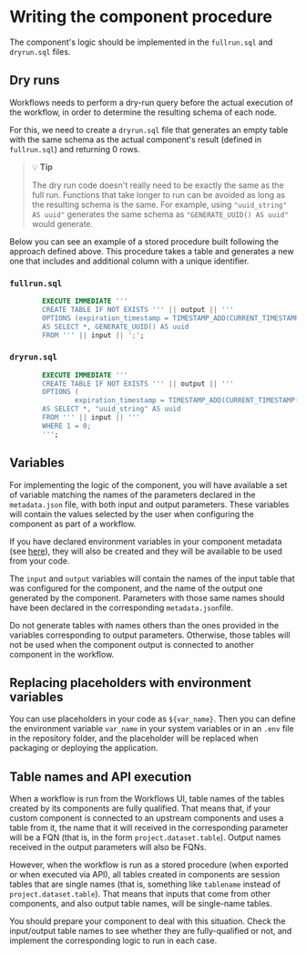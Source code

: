 # Writing the component procedure

The component's logic should be implemented in the `fullrun.sql` and `dryrun.sql` files.

## Dry runs

Workflows needs to perform a dry-run query before the actual execution of the workflow, in order to determine the resulting schema of each node.

For this, we need to create a `dryrun.sql` file that generates an empty table with the same schema as the actual component's result (defined in `fullrun.sql`) and returning 0 rows.

> 💡 **Tip**
>
> The dry run code doesn't really need to be exactly the same as the full run. Functions that take longer to run can be avoided as long as the resulting schema is the same. For example, using `"uuid_string" AS uuid"` generates the same schema as `"GENERATE_UUID() AS uuid"` would generate.

Below you can see an example of a stored procedure built following the approach defined above. This procedure takes a table and generates a new one that includes and additional column with a unique identifier.

### `fullrun.sql`

```sql
        EXECUTE IMMEDIATE '''
        CREATE TABLE IF NOT EXISTS ''' || output || '''
        OPTIONS (expiration_timestamp = TIMESTAMP_ADD(CURRENT_TIMESTAMP(), INTERVAL 30 DAY))
        AS SELECT *, GENERATE_UUID() AS uuid
        FROM ''' || input || ';';
```

### `dryrun.sql`

```sql
        EXECUTE IMMEDIATE '''
        CREATE TABLE IF NOT EXISTS ''' || output || '''
        OPTIONS (
                expiration_timestamp = TIMESTAMP_ADD(CURRENT_TIMESTAMP(), INTERVAL 30 DAY))
        AS SELECT *, "uuid_string" AS uuid
        FROM ''' || input || '''
        WHERE 1 = 0;
        ''';
```

## Variables

For implementing the logic of the component, you will have available a set of variable matching the names of the parameters declared in the `metadata.json` file, with both input and output parameters. These variables will contain the values selected by the user when configuring the component as part of a workflow.

If you have declared environment variables in your component metadata (see [here](./component_metadata.md#cartoenvvars)), they will also be created and they will be available to be used from your code.

The `input` and `output` variables will contain the names of the input table that was configured for the component, and the name of the output one generated by the component. Parameters with those same names should have been declared in the corresponding `metadata.json`file.

Do not generate tables with names others than the ones provided in the variables corresponding to output parameters. Otherwise, those tables will not be used when the component output is connected to another component in the workflow.

## Replacing placeholders with environment variables

You can use placeholders in your code as `${var_name}`. Then you can define the environment variable `var_name` in your system variables or in an `.env` file in the repository folder, and the placeholder will be replaced when packaging or deploying the application.

## Table names and API execution

When a workflow is run from the Workflows UI, table names of the tables created by its components are fully qualified. That means that, if your custom component is connected to an upstream components and uses a table from it, the name that it will received in the corresponding parameter will be a FQN (that is, in the form `project.dataset.table`). Output names received in the output parameters will also be FQNs.

However, when the workflow is run as a stored procedure (when exported or when executed via API), all tables created in components are session tables that are single names (that is, something like `tablename` instead of `project.dataset.table`). That means that inputs that come from other components, and also output table names, will be single-name tables.

You should prepare your component to deal with this situation. Check the input/output table names to see whether they are fully-qualified or not, and implement the corresponding logic to run in each case.

